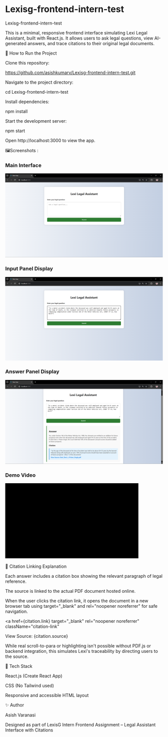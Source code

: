 # Lexisg-frontend-intern-test

Lexisg-frontend-intern-test

This is a minimal, responsive frontend interface simulating Lexi Legal Assistant, built with React.js. It allows users to ask legal questions, view AI-generated answers, and trace citations to their original legal documents.

🚀 How to Run the Project

Clone this repository:

https://github.com/asishkumarv/Lexisg-frontend-intern-test.git

Navigate to the project directory:

cd Lexisg-frontend-intern-test

Install dependencies:

npm install

Start the development server:

npm start

Open http://localhost:3000 to view the app.

🖼️Screenshots :
### Main Interface
![UI Screenshot](./lexisg-frontend-intern-test/images/Screenshot1.png)

### Input Panel Display
![UI Screenshot2](./lexisg-frontend-intern-test/images/Screenshot3.png)

### Answer Panel Display
![UI Screenshot1](./lexisg-frontend-intern-test/images/Screenshot2.png)

### Demo Video
![UI Video](./lexisg-frontend-intern-test/images/demo.gif)


🔗 Citation Linking Explanation

Each answer includes a citation box showing the relevant paragraph of legal reference.

The source is linked to the actual PDF document hosted online.

When the user clicks the citation link, it opens the document in a new browser tab using target="_blank" and rel="noopener noreferrer" for safe navigation.

<a
  href={citation.link}
  target="_blank"
  rel="noopener noreferrer"
  className="citation-link"
>
  View Source: {citation.source}
</a>

While real scroll-to-para or highlighting isn't possible without PDF.js or backend integration, this simulates Lexi's traceability by directing users to the source.

📁 Tech Stack

React.js (Create React App)

CSS (No Tailwind used)

Responsive and accessible HTML layout

✨ Author

Asish Varanasi

Designed as part of LexisG Intern Frontend Assignment – Legal Assistant Interface with Citations
